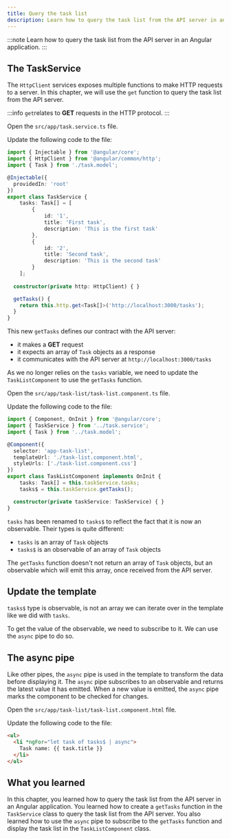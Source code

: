 ```yaml
---
title: Query the task list
description: Learn how to query the task list from the API server in an Angular application.
---
```


:::note
Learn how to query the task list from the API server in an Angular application.
:::

## The TaskService

The `HttpClient` services exposes multiple functions to make HTTP requests to a server. In this chapter, we will use the `get` function to query the task list from the API server.

:::info
`get`relates to **GET** requests in the HTTP protocol.
:::

Open the `src/app/task.service.ts` file.

Update the following code to the file:

```typescript del={"Remove the task variable": 15-19}
import { Injectable } from '@angular/core';
import { HttpClient } from '@angular/common/http';
import { Task } from './task.model';

@Injectable({
  providedIn: 'root'
})
export class TaskService {
    tasks: Task[] = [
        {
            id: '1',
            title: 'First task',
            description: 'This is the first task'
        },
        {
            id: '2',
            title: 'Second task',
            description: 'This is the second task'
        }
    ];
    
  constructor(private http: HttpClient) { }

  getTasks() {
    return this.http.get<Task[]>('http://localhost:3000/tasks');
  }
}
```

This new `getTasks` defines our contract with the API server:

- it makes a **GET** request
- it expects an array of `Task` objects as a response
- it communicates with the API server at `http://localhost:3000/tasks`

As we no longer relies on the `tasks` variable, we need to update the `TaskListComponent` to use the `getTasks` function.

Open the `src/app/task-list/task-list.component.ts` file.

Update the following code to the file:

```typescript ins={"Update the tasks variable": 9-10}
import { Component, OnInit } from '@angular/core';
import { TaskService } from '../task.service';
import { Task } from '../task.model';

@Component({
  selector: 'app-task-list',
  templateUrl: './task-list.component.html',
  styleUrls: ['./task-list.component.css']
})
export class TaskListComponent implements OnInit {
    tasks: Task[] = this.taskService.tasks;
    tasks$ = this.taskService.getTasks();

  constructor(private taskService: TaskService) { }
}
```

`tasks` has been renamed to `tasks$` to reflect the fact that it is now an observable.
Their types is quite different:

- `tasks` is an array of `Task` objects
- `tasks$` is an observable of an array of `Task` objects

The `getTasks` function doesn't not return an array of `Task` objects, but an observable which will emit this array, once received from the API server.

## Update the template

`tasks$` type is observable, is not an array we can iterate over in the template like we did with `tasks`.

To get the value of the observable, we need to subscribe to it. We can use the `async` pipe to do so.

## The async pipe

Like other pipes, the `async` pipe is used in the template to transform the data before displaying it.
The `async` pipe subscribes to an observable and returns the latest value it has emitted. When a new value is emitted, the `async` pipe marks the component to be checked for changes.

Open the `src/app/task-list/task-list.component.html` file.

Update the following code to the file:

```html ins={"Update the template": 1-3}
<ul>
  <li *ngFor="let task of tasks$ | async">
    Task name: {{ task.title }}
  </li>
</ul>
```

## What you learned

In this chapter, you learned how to query the task list from the API server in an Angular application. You learned how to create a `getTasks` function in the `TaskService` class to query the task list from the API server. You also learned how to use the `async` pipe to subscribe to the `getTasks` function and display the task list in the `TaskListComponent` class.




